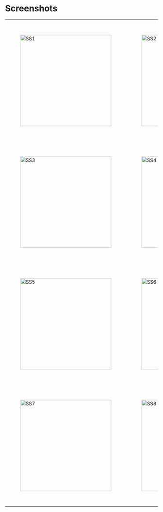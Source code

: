 # Screenshots
<table>
  <tr>
    <td style="padding: 50px;"><img src="https://github.com/user-attachments/assets/5ed3c807-1a97-4d6a-a8d8-97eaa30c9bcb" alt="SS1" width="300"/></td>
    <td style="padding: 50px;"><img src="https://github.com/user-attachments/assets/e33a408e-affe-4374-8d06-d5f05d5b6af8" alt="SS2" width="300"/></td>
  </tr>
  <tr>
    <td style="padding: 50px;"><img src="https://github.com/user-attachments/assets/aa74a6fd-3e04-46ad-9c09-ef7c826bf439" alt="SS3" width="300"/></td>
    <td style="padding: 50px;"><img src="https://github.com/user-attachments/assets/4fd011d0-8a3a-42cb-b5fb-62ecb8ae2152" alt="SS4" width="300"/></td>
  </tr>
  <tr>
    <td style="padding: 50px;"><img src="https://github.com/user-attachments/assets/4ac50e89-6569-4088-816e-4cc3a11dbaf6" alt="SS5" width="300"/></td>
    <td style="padding: 50px;"><img src="https://github.com/user-attachments/assets/ac967d3a-4d8e-4a61-9227-0ac3ded63038" alt="SS6" width="300"/></td>
  </tr>
  <tr>
    <td style="padding: 50px;"><img src="https://github.com/user-attachments/assets/3a469fe5-30c6-4730-a45c-c2ecda64346b" alt="SS7" width="300"/></td>
    <td style="padding: 50px;"><img src="https://github.com/user-attachments/assets/9f987eeb-ea27-4d59-b66c-c70927f77e98" alt="SS8" width="300"/></td>
  </tr>
</table>
